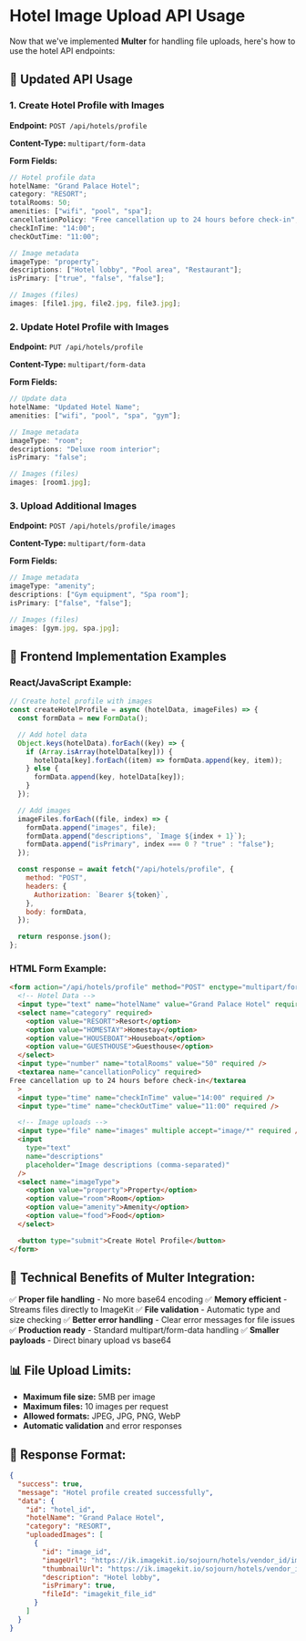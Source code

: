 # Hotel Image Upload API Usage

Now that we've implemented **Multer** for handling file uploads, here's how to use the hotel API endpoints:

## 🚀 **Updated API Usage**

### **1. Create Hotel Profile with Images**

**Endpoint:** `POST /api/hotels/profile`

**Content-Type:** `multipart/form-data`

**Form Fields:**

```javascript
// Hotel profile data
hotelName: "Grand Palace Hotel";
category: "RESORT";
totalRooms: 50;
amenities: ["wifi", "pool", "spa"];
cancellationPolicy: "Free cancellation up to 24 hours before check-in";
checkInTime: "14:00";
checkOutTime: "11:00";

// Image metadata
imageType: "property";
descriptions: ["Hotel lobby", "Pool area", "Restaurant"];
isPrimary: ["true", "false", "false"];

// Images (files)
images: [file1.jpg, file2.jpg, file3.jpg];
```

### **2. Update Hotel Profile with Images**

**Endpoint:** `PUT /api/hotels/profile`

**Content-Type:** `multipart/form-data`

**Form Fields:**

```javascript
// Update data
hotelName: "Updated Hotel Name";
amenities: ["wifi", "pool", "spa", "gym"];

// Image metadata
imageType: "room";
descriptions: "Deluxe room interior";
isPrimary: "false";

// Images (files)
images: [room1.jpg];
```

### **3. Upload Additional Images**

**Endpoint:** `POST /api/hotels/profile/images`

**Content-Type:** `multipart/form-data`

**Form Fields:**

```javascript
// Image metadata
imageType: "amenity";
descriptions: ["Gym equipment", "Spa room"];
isPrimary: ["false", "false"];

// Images (files)
images: [gym.jpg, spa.jpg];
```

## 📝 **Frontend Implementation Examples**

### **React/JavaScript Example:**

```javascript
// Create hotel profile with images
const createHotelProfile = async (hotelData, imageFiles) => {
  const formData = new FormData();

  // Add hotel data
  Object.keys(hotelData).forEach((key) => {
    if (Array.isArray(hotelData[key])) {
      hotelData[key].forEach((item) => formData.append(key, item));
    } else {
      formData.append(key, hotelData[key]);
    }
  });

  // Add images
  imageFiles.forEach((file, index) => {
    formData.append("images", file);
    formData.append("descriptions", `Image ${index + 1}`);
    formData.append("isPrimary", index === 0 ? "true" : "false");
  });

  const response = await fetch("/api/hotels/profile", {
    method: "POST",
    headers: {
      Authorization: `Bearer ${token}`,
    },
    body: formData,
  });

  return response.json();
};
```

### **HTML Form Example:**

```html
<form action="/api/hotels/profile" method="POST" enctype="multipart/form-data">
  <!-- Hotel Data -->
  <input type="text" name="hotelName" value="Grand Palace Hotel" required />
  <select name="category" required>
    <option value="RESORT">Resort</option>
    <option value="HOMESTAY">Homestay</option>
    <option value="HOUSEBOAT">Houseboat</option>
    <option value="GUESTHOUSE">Guesthouse</option>
  </select>
  <input type="number" name="totalRooms" value="50" required />
  <textarea name="cancellationPolicy" required>
Free cancellation up to 24 hours before check-in</textarea
  >
  <input type="time" name="checkInTime" value="14:00" required />
  <input type="time" name="checkOutTime" value="11:00" required />

  <!-- Image uploads -->
  <input type="file" name="images" multiple accept="image/*" required />
  <input
    type="text"
    name="descriptions"
    placeholder="Image descriptions (comma-separated)"
  />
  <select name="imageType">
    <option value="property">Property</option>
    <option value="room">Room</option>
    <option value="amenity">Amenity</option>
    <option value="food">Food</option>
  </select>

  <button type="submit">Create Hotel Profile</button>
</form>
```

## 🔧 **Technical Benefits of Multer Integration:**

✅ **Proper file handling** - No more base64 encoding
✅ **Memory efficient** - Streams files directly to ImageKit
✅ **File validation** - Automatic type and size checking
✅ **Better error handling** - Clear error messages for file issues
✅ **Production ready** - Standard multipart/form-data handling
✅ **Smaller payloads** - Direct binary upload vs base64

## 📊 **File Upload Limits:**

- **Maximum file size:** 5MB per image
- **Maximum files:** 10 images per request
- **Allowed formats:** JPEG, JPG, PNG, WebP
- **Automatic validation** and error responses

## 🎯 **Response Format:**

```json
{
  "success": true,
  "message": "Hotel profile created successfully",
  "data": {
    "id": "hotel_id",
    "hotelName": "Grand Palace Hotel",
    "category": "RESORT",
    "uploadedImages": [
      {
        "id": "image_id",
        "imageUrl": "https://ik.imagekit.io/sojourn/hotels/vendor_id/image.jpg",
        "thumbnailUrl": "https://ik.imagekit.io/sojourn/hotels/vendor_id/tr:w-200,h-200/image.jpg",
        "description": "Hotel lobby",
        "isPrimary": true,
        "fileId": "imagekit_file_id"
      }
    ]
  }
}
```
